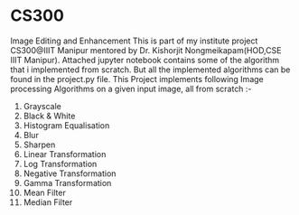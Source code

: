 # CS300
Image Editing and Enhancement
This is part of my institute project CS300@IIIT Manipur mentored by Dr. Kishorjit Nongmeikapam(HOD,CSE IIIT Manipur).
Attached jupyter notebook contains some of the algorithm that i implemented from scratch.
But all the implemented algorithms can be found in the project.py file.
This Project implements following Image processing Algorithms on a given input image, all from scratch :-
1. Grayscale
2. Black & White
3. Histogram Equalisation
4. Blur
5. Sharpen
6. Linear Transformation
7. Log Transformation
8. Negative Transformation
9. Gamma Transformation
10. Mean Filter
11. Median Filter
